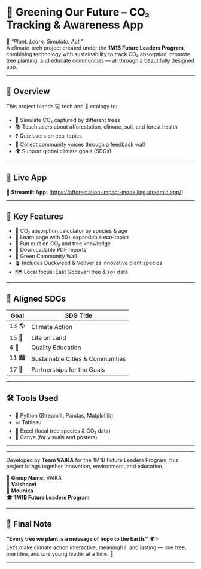 # 🌿 Greening Our Future – CO₂ Tracking & Awareness App

🌱 *“Plant. Learn. Simulate. Act.”*  
A climate-tech project created under the **1M1B Future Leaders Program**, combining technology with sustainability to track CO₂ absorption, promote tree planting, and educate communities — all through a beautifully designed app.

---

## 🧭 Overview

This project blends 💻 tech and 🌳 ecology to:

- 🧮 Simulate CO₂ captured by different trees  
- 📚 Teach users about afforestation, climate, soil, and forest health  
- ❓ Quiz users on eco-topics  
- 💬 Collect community voices through a feedback wall  
- 🌍 Support global climate goals (SDGs)  

---

## 🚀 Live App

🔗 **Streamlit App:** [https://afforestation-impact-modelling.streamlit.app/]  

---

## 🌱 Key Features

- 🌳 CO₂ absorption calculator by species & age  
- 📖 Learn page with 50+ expandable eco-topics  
- 🧠 Fun quiz on CO₂ and tree knowledge  
- 📝 Downloadable PDF reports  
- 💬 Green Community Wall  
- 🪴 Includes Duckweed & Vetiver as innovative plant species  
- 🗺️ Local focus: East Godavari tree & soil data  

---

## 🎯 Aligned SDGs

| Goal | SDG Title |
|------|-----------|
| 13 🌎 | Climate Action |
| 15 🌲 | Life on Land |
| 4 📘  | Quality Education |
| 11 🏙️ | Sustainable Cities & Communities |
| 17 🤝 | Partnerships for the Goals |

---

## 🛠️ Tools Used

- 🐍 Python (Streamlit, Pandas, Matplotlib)  
- 📊 Tableau  
- 📄 Excel (local tree species & CO₂ data)  
- 🎨 Canva (for visuals and posters)

---

---


Developed by **Team VAIKA** for the 1M1B Future Leaders Program, this project brings together innovation, environment, and education.

👥 **Group Name:** VAIKA  
👩 **Vaishnavi**  
👩 **Mounika**   
🎓 **1M1B Future Leaders Program**

---

## 🌳 Final Note

**“Every tree we plant is a message of hope to the Earth.”** 🌍✨  
Let’s make climate action interactive, meaningful, and lasting — one tree, one idea, and one young leader at a time. 💚

---
